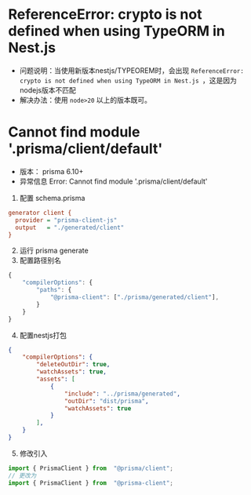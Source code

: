 
# ReferenceError: crypto is not defined when using TypeORM in Nest.js 
- 问题说明：当使用新版本nestjs/TYPEOREM时，会出现 `ReferenceError: crypto is not defined when using TypeORM in Nest.js `，这是因为nodejs版本不匹配
- 解决办法：使用 `node>20` 以上的版本既可。


# Cannot find module '.prisma/client/default'
- 版本： prisma 6.10+
- 异常信息   Error: Cannot find module '.prisma/client/default'

1. 配置 schema.prisma
```ini
generator client {
  provider = "prisma-client-js"
  output   = "./generated/client"
}
```
2. 运行 prisma generate
3. 配置路径别名
```ts
{
    "compilerOptions": {
        "paths": {
            "@prisma-client": ["./prisma/generated/client"],
        }
    }
}
```
4. 配置nestjs打包
```json
{
    "compilerOptions": {
        "deleteOutDir": true,
        "watchAssets": true,
        "assets": [
            {
                "include": "../prisma/generated",
                "outDir": "dist/prisma",
                "watchAssets": true
            }
        ],
    }
}
```
5. 修改引入
```ts
import { PrismaClient } from  "@prisma/client";
// 更改为
import { PrismaClient } from  "@prisma-client";
```